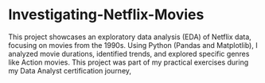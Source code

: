 # Investigating-Netflix-Movies
This project showcases an exploratory data analysis (EDA) of Netflix data, focusing on movies from the 1990s. Using Python (Pandas and Matplotlib), I analyzed movie durations, identified trends, and explored specific genres like Action movies. This project was part of my practical exercises during my Data Analyst certification journey,
